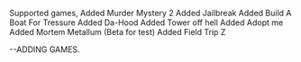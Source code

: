 Supported games,
Added Murder Mystery 2
Added Jailbreak
Added Build A Boat For Tressure
Added Da-Hood
Added Tower off hell
Added Adopt me
Added Mortem Metallum (Beta for test)
Added Field Trip Z 

--ADDING GAMES.
